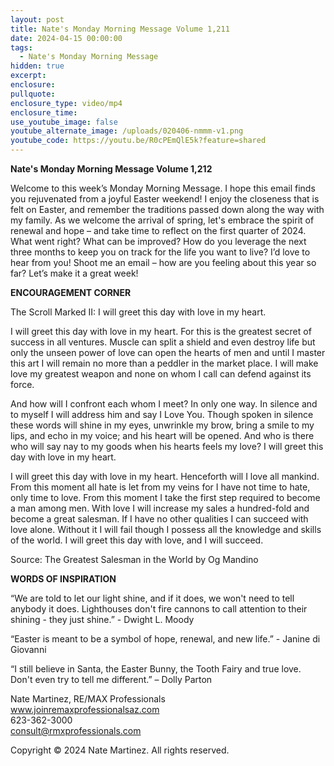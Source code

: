 ```yaml
---
layout: post
title: Nate's Monday Morning Message Volume 1,211
date: 2024-04-15 00:00:00
tags:
  - Nate's Monday Morning Message
hidden: true
excerpt:
enclosure:
pullquote:
enclosure_type: video/mp4
enclosure_time:
use_youtube_image: false
youtube_alternate_image: /uploads/020406-nmmm-v1.png
youtube_code: https://youtu.be/R0cPEmQlE5k?feature=shared
---
```

**Nate's Monday Morning Message Volume 1,212**

Welcome to this week’s Monday Morning Message. I hope this email finds you rejuvenated from a joyful Easter weekend! I enjoy the closeness that is felt on Easter, and remember the traditions passed down along the way with my family. As we welcome the arrival of spring, let's embrace the spirit of renewal and hope – and take time to reflect on the first quarter of 2024. What went right? What can be improved? How do you leverage the next three months to keep you on track for the life you want to live? I’d love to hear from you! Shoot me an email – how are you feeling about this year so far? Let’s make it a great week!

**ENCOURAGEMENT CORNER**&nbsp;

The Scroll Marked II: I will greet this day with love in my heart.

I will greet this day with love in my heart. For this is the greatest secret of success in all ventures. Muscle can split a shield and even destroy life but only the unseen power of love can open the hearts of men and until I master this art I will remain no more than a peddler in the market place. I will make love my greatest weapon and none on whom I call can defend against its force.

And how will I confront each whom I meet? In only one way. In silence and to myself I will address him and say I Love You. Though spoken in silence these words will shine in my eyes, unwrinkle my brow, bring a smile to my lips, and echo in my voice; and his heart will be opened. And who is there who will say nay to my goods when his hearts feels my love? I will greet this day with love in my heart.

I will greet this day with love in my heart. Henceforth will I love all mankind. From this moment all hate is let from my veins for I have not time to hate, only time to love. From this moment I take the first step required to become a man among men. With love I will increase my sales a hundred-fold and become a great salesman. If I have no other qualities I can succeed with love alone. Without it I will fail though I possess all the knowledge and skills of the world. I will greet this day with love, and I will succeed.

Source: The Greatest Salesman in the World by Og Mandino

**WORDS OF INSPIRATION**

“We are told to let our light shine, and if it does, we won't need to tell anybody it does. Lighthouses don't fire cannons to call attention to their shining - they just shine.” - Dwight L. Moody

“Easter is meant to be a symbol of hope, renewal, and new life.” - Janine di Giovanni

“I still believe in Santa, the Easter Bunny, the Tooth Fairy and true love. Don't even try to tell me different.” – Dolly Parton

Nate Martinez, RE/MAX Professionals<br>www.joinremaxprofessionalsaz.com<br>623-362-3000<br>consult@rmxprofessionals.com

Copyright © 2024 Nate Martinez. All rights reserved.